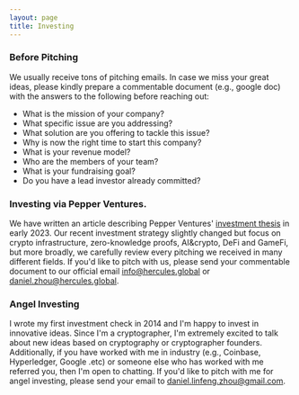 ```yaml
---
layout: page
title: Investing
---
```


### Before Pitching

We usually receive tons of pitching emails. In case we miss your great ideas, please kindly prepare a commentable document (e.g., google doc) with the answers to the following before reaching out: 

- What is the mission of your company?
- What specific issue are you addressing?
- What solution are you offering to tackle this issue?
- Why is now the right time to start this company?
- What is your revenue model?
- Who are the members of your team?
- What is your fundraising goal?
- Do you have a lead investor already committed?

### Investing via Pepper Ventures. 
We have written an article describing Pepper Ventures' [investment thesis](https://medium.com/@pepperinvestmentfund/investment-outlook-of-pepper-ventures-in-2023-b4cad50647f0) in early 2023. Our recent investment strategy slightly changed but focus on crypto infrastructure, zero-knowledge proofs, AI&crypto, DeFi and GameFi, but more broadly, we carefully review every pitching we received in many different fields. If you'd like to pitch with us, please send your commentable document to our official email info@hercules.global or daniel.zhou@hercules.global. 

### Angel Investing
I wrote my first investment check in 2014 and I'm happy to invest in innovative ideas. Since I'm a cryptographer, I'm extremely excited to talk about new ideas based on cryptography or cryptographer founders. Additionally, if you have worked with me in industry (e.g., Coinbase, Hyperledger, Google .etc) or someone else who has worked with me referred you, then I'm open to chatting. If you'd like to pitch with me for angel investing, please send your email to daniel.linfeng.zhou@gmail.com. 



